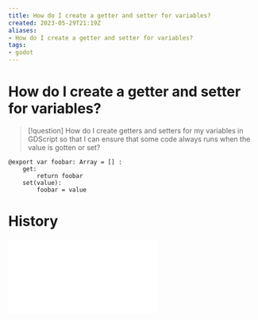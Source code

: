 ```yaml
---
title: How do I create a getter and setter for variables?
created: 2023-05-29T21:19Z
aliases:
- How do I create a getter and setter for variables?
tags:
- godot
---
```


# How do I create a getter and setter for variables?

> [!question]
> How do I create getters and setters for my variables in GDScript so that I can ensure that some code always runs when the value is gotten or set?

```gdscript
@export var foobar: Array = [] :
    get:
        return foobar
    set(value):
        foobar = value
```

# History

![202305292119](../entries/202305292119.md)
